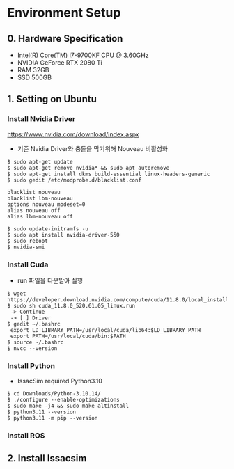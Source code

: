 # Environment Setup
## 0. Hardware Specification
 - Intel(R) Core(TM) i7-9700KF CPU @ 3.60GHz
 - NVIDIA GeForce RTX 2080 Ti
 - RAM 32GB
 - SSD 500GB

## 1. Setting on Ubuntu
### Install Nvidia Driver
https://www.nvidia.com/download/index.aspx

- 기존 Nvidia Driver와 충돌을 막기위해 Nouveau 비활성화
```
$ sudo apt-get update
$ sudo apt-get remove nvidia* && sudo apt autoremove 
$ sudo apt-get install dkms build-essential linux-headers-generic
$ sudo gedit /etc/modprobe.d/blacklist.conf
```
```
blacklist nouveau
blacklist lbm-nouveau
options nouveau modeset=0
alias nouveau off
alias lbm-nouveau off
```
```
$ sudo update-initramfs -u
$ sudo apt install nvidia-driver-550
$ sudo reboot
$ nvidia-smi
```

### Install Cuda
- run 파일을 다운받아 실행
```
$ wget https://developer.download.nvidia.com/compute/cuda/11.8.0/local_installers/cuda_11.8.0_520.61.05_linux.run
$ sudo sh cuda_11.8.0_520.61.05_linux.run
 -> Continue
 -> [ ] Driver
$ gedit ~/.bashrc
 export LD_LIBRARY_PATH=/usr/local/cuda/lib64:$LD_LIBRARY_PATH
 export PATH=/usr/local/cuda/bin:$PATH
$ source ~/.bashrc
$ nvcc --version
```

### Install Python
- IssacSim required Python3.10
```install python3.10
$ cd Downloads/Python-3.10.14/
$ ./configure --enable-optimizations
$ sudo make -j4 && sudo make altinstall
$ python3.11 --version
$ python3.11 -m pip --version
```

### Install ROS

## 2. Install Issacsim  
